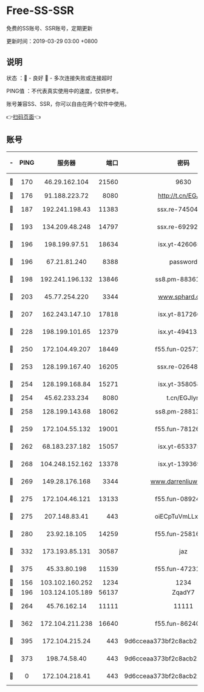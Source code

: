 # Free-SS-SSR

免费的SS账号、SSR账号，定期更新

更新时间：2019-03-29 03:00 +0800

## 说明

状态     ：🙂 - 良好 🙁 - 多次连接失败或连接超时

PING值   ：不代表真实使用中的速度，仅供参考。

账号兼容SS、SSR，你可以自由在两个软件中使用。

👉[扫码页面](https://liesauer.github.io/Free-SS-SSR/)👈

## 账号

|-|PING|服务器|端口|密码|加密方式|区域|
|:----:|:----:|:-----:|-----:|:----:|:----:|:----:|
|🙂|170|46.29.162.104|21560|9630|aes-128-ctr|RU|
|🙂|176|91.188.223.72|8080|http://t.cn/EGJIyrl|rc4-md5|RU|
|🙂|187|192.241.198.43|11383|ssx.re-74504347|aes-256-cfb|US|
|🙂|193|134.209.48.248|14797|ssx.re-69292287|aes-256-cfb|US|
|🙂|196|198.199.97.51|18634|isx.yt-42606522|aes-256-cfb|US|
|🙂|196|67.21.81.240|8388|password|aes-256-cfb|US|
|🙂|198|192.241.196.132|13846|ss8.pm-88361455|aes-256-cfb|US|
|🙂|203|45.77.254.220|3344|www.sphard.com|aes-256-cfb|SG|
|🙂|207|162.243.147.10|17818|isx.yt-81726610|aes-256-cfb|US|
|🙂|228|198.199.101.65|12379|isx.yt-49413164|aes-256-cfb|US|
|🙂|250|172.104.49.207|18449|f55.fun-02571373|aes-256-cfb|SG|
|🙂|253|128.199.167.40|16205|ssx.re-02648132|aes-256-cfb|SG|
|🙂|254|128.199.168.84|15271|isx.yt-35805853|aes-256-cfb|SG|
|🙂|254|45.62.233.234|8080|t.cn/EGJIyrl|rc4-md5|CA|
|🙂|258|128.199.143.68|18062|ss8.pm-28813046|aes-256-cfb|SG|
|🙂|259|172.104.55.132|19001|f55.fun-78126963|aes-256-cfb|SG|
|🙂|262|68.183.237.182|15057|isx.yt-65337564|aes-256-cfb|SG|
|🙂|268|104.248.152.162|13378|isx.yt-13936918|aes-256-cfb|SG|
|🙂|269|149.28.176.168|3344|www.darrenliuwei.com|aes-256-cfb|AU|
|🙂|275|172.104.46.121|13133|f55.fun-08924883|aes-256-cfb|SG|
|🙂|275|207.148.83.41|443|oiECpTuVmLLxk4Ts|aes-256-cfb|AU|
|🙂|280|23.92.18.105|14259|f55.fun-25816002|aes-256-cfb|US|
|🙂|332|173.193.85.131|30587|jaz|aes-256-cfb|US|
|🙂|375|45.33.80.198|11539|f55.fun-47231627|aes-256-cfb|US|
|🙂|156|103.102.160.252|1234|1234|rc4-md5|JP|
|🙂|196|103.124.105.189|56137|ZqadY7|chacha20|US|
|🙂|264|45.76.162.14|11111|11111|aes-256-cfb|SG|
|🙂|362|172.104.211.238|16640|f55.fun-86240791|aes-256-cfb|US|
|🙂|395|172.104.215.24|443|9d6cceaa373bf2c8acb22e60b6a58be6|aes-256-cfb|US|
|🙁|373|198.74.58.40|443|9d6cceaa373bf2c8acb22e60b6a58be6|aes-256-cfb|US|
|🙁|0|172.104.218.41|443|9d6cceaa373bf2c8acb22e60b6a58be6|aes-256-cfb|US|
